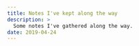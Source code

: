 ```yaml
---
title: Notes I've kept along the way
description: >
  Some notes I've gathered along the way.
date: 2019-04-24
---
```


